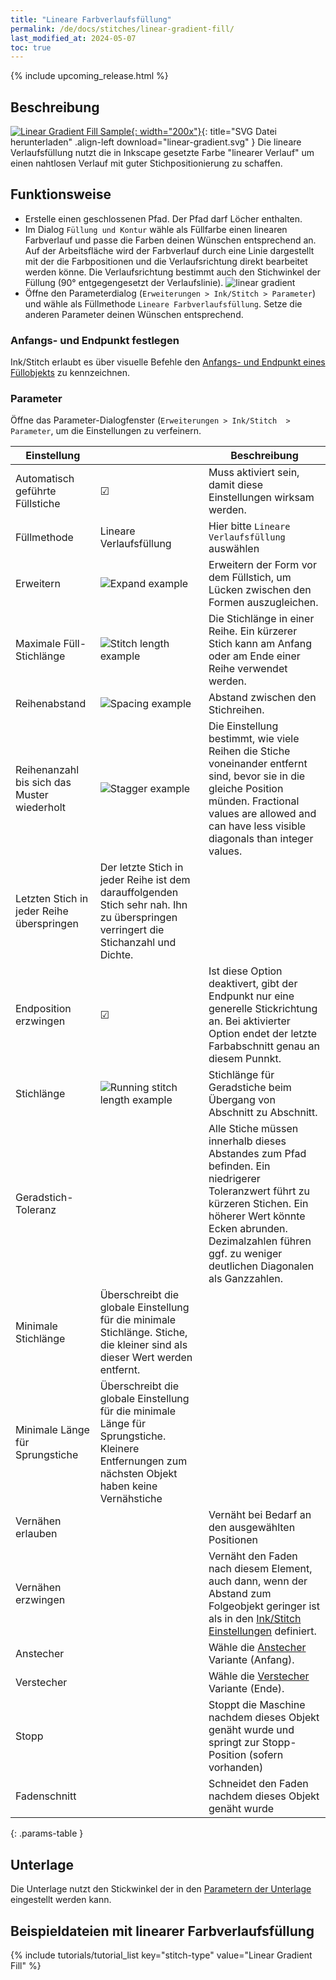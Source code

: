```yaml
---
title: "Lineare Farbverlaufsfüllung"
permalink: /de/docs/stitches/linear-gradient-fill/
last_modified_at: 2024-05-07
toc: true
---
```

 {% include upcoming_release.html %}

## Beschreibung

[![Linear Gradient Fill Sample](/assets/images/docs/linear-gradient.jpg){: width="200x"}](/assets/images/docs/linear-gradient.svg){: title="SVG Datei herunterladen" .align-left download="linear-gradient.svg" }
Die lineare Verlaufsfüllung nutzt die in Inkscape gesetzte Farbe "linearer Verlauf" um einen nahtlosen Verlauf mit guter Stichpositionierung zu schaffen.

## Funktionsweise

* Erstelle einen geschlossenen Pfad. Der Pfad darf Löcher enthalten.
* Im Dialog `Füllung und Kontur` wähle als Füllfarbe einen linearen Farbverlauf und passe die Farben deinen Wünschen entsprechend an.
  Auf der Arbeitsfläche wird der Farbverlauf durch eine Linie dargestellt mit der die Farbpositionen und die Verlaufsrichtung direkt bearbeitet werden könne.
  Die Verlaufsrichtung bestimmt auch den Stichwinkel der Füllung (90° entgegengesetzt der Verlaufslinie).
  ![linear gradient](/assets/images/docs/en/linear-gradient.png)
* Öffne den Parameterdialog (`Erweiterungen > Ink/Stitch > Parameter`) und wähle als Füllmethode `Lineare Farbverlaufsfüllung`.
  Setze die anderen Parameter deinen Wünschen entsprechend.

### Anfangs- und Endpunkt festlegen

Ink/Stitch erlaubt es über visuelle Befehle den [Anfangs- und Endpunkt eines Füllobjekts](/de/docs/commands) zu kennzeichnen.

### Parameter

Öffne das Parameter-Dialogfenster (`Erweiterungen > Ink/Stitch  > Parameter`, um die Einstellungen zu verfeinern.

Einstellung                     ||Beschreibung
---|---|---
Automatisch geführte Füllstiche | ☑ |Muss aktiviert sein, damit diese Einstellungen wirksam werden.
Füllmethode                     | Lineare Verlaufsfüllung | Hier bitte `Lineare Verlaufsfüllung` auswählen
Erweitern                       |![Expand example](/assets/images/docs/params-fill-expand.png) | Erweitern der Form vor dem Füllstich, um Lücken zwischen den Formen auszugleichen.
Maximale Füll-Stichlänge        |![Stitch length example](/assets/images/docs/params-fill-stitch_length.png) | Die Stichlänge in einer Reihe. Ein kürzerer Stich kann am Anfang oder am Ende einer Reihe verwendet werden.
Reihenabstand                   |![Spacing example](/assets/images/docs/params-fill-spacing_between_rows.png) | Abstand zwischen den Stichreihen.
Reihenanzahl bis sich das Muster wiederholt |![Stagger example](/assets/images/docs/params-fill-stagger.png) | Die Einstellung bestimmt, wie viele Reihen die Stiche voneinander entfernt sind, bevor sie in die gleiche Position münden.  Fractional values are allowed and can have less visible diagonals than integer values.
Letzten Stich in jeder Reihe überspringen | Der letzte Stich in jeder Reihe ist dem darauffolgenden Stich sehr nah. Ihn zu überspringen verringert die Stichanzahl und Dichte.
Endposition erzwingen              | ☑ |Ist diese Option deaktivert, gibt der Endpunkt nur eine generelle Stickrichtung an. Bei aktivierter Option endet der letzte Farbabschnitt genau an diesem Punnkt.
Stichlänge                 |![Running stitch length example](/assets/images/docs/params-fill-running_stitch_length.png) | Stichlänge für Geradstiche beim Übergang von Abschnitt zu Abschnitt.
Geradstich-Toleranz             ||Alle Stiche müssen innerhalb dieses Abstandes zum Pfad befinden. Ein niedrigerer Toleranzwert führt zu kürzeren Stichen. Ein höherer Wert könnte Ecken abrunden. Dezimalzahlen führen ggf. zu weniger deutlichen Diagonalen als Ganzzahlen.
Minimale Stichlänge                   | Überschreibt die globale Einstellung für die minimale Stichlänge. Stiche, die kleiner sind als dieser Wert werden entfernt.
Minimale Länge für Sprungstiche       | Überschreibt die globale Einstellung für die minimale Länge für Sprungstiche. Kleinere Entfernungen zum nächsten Objekt haben keine Vernähstiche
Vernähen erlauben               || Vernäht bei Bedarf an den ausgewählten Positionen
Vernähen erzwingen              || Vernäht den Faden nach diesem Element, auch dann, wenn der Abstand zum Folgeobjekt geringer ist als in den [Ink/Stitch Einstellungen](/de/docs/preferences/) definiert.
Anstecher                       || Wähle die [Anstecher](/de/docs/stitches/lock-stitches) Variante (Anfang).
Verstecher                      || Wähle die [Verstecher](/de/docs/stitches/lock-stitches) Variante (Ende).
Stopp                           || Stoppt die Maschine nachdem dieses Objekt genäht wurde und springt zur Stopp-Position (sofern vorhanden)
Fadenschnitt                    || Schneidet den Faden nachdem dieses Objekt genäht wurde
{: .params-table }

## Unterlage

Die Unterlage nutzt den Stickwinkel der in den [Parametern der Unterlage](/de/docs/params/#füllung-unterlage) eingestellt werden kann.

## Beispieldateien mit linearer Farbverlaufsfüllung

{% include tutorials/tutorial_list key="stitch-type" value="Linear Gradient Fill" %}

